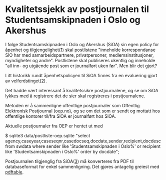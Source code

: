 Kvalitetssjekk av postjournalen til Studentsamskipnaden i Oslo og Akershus
==========================================================================

I følge Studentsamskipnaden i Oslo og Akershus (SiOA) sin egen policy
for åpenhet og tilgjengelighet([1]) skal postlistene "inneholde
korrespondanse SIO har med samarbeidspartnere, privatpersoner,
medlemsinstitusjoner, myndigheter og andre".  Postlistene skal
publiseres ukentlig og inneholde "all inn- og utgående post som er
journalført uken før".  Men blir det gjort?

Litt historikk rundt åpenhetspolicyen til SiOA finnes fra en
evaluering gjort av velferdstinget([2]).

 [1]: http://webhttp.sio.no/files/info/files/postlister/Apenhetspolicy_SiO_web.pdf "Policy for åpenhet og tilgjengelighet"
 [2]: http://www.studentvelferd.no/dokumenter/2012/04/Vedlegg-til-evaluering-av-SiOs-%25C3%25A5penthetspolicy.pdf "Vedlegg til Evaluering av SiOs åpenhetspolicy"

Det hadde vært interessant å kvalitetssikre postjournalene, og se om
SiOA lykkes med å registrere det de sier skal registreres i
postjournalene.

Metoden er å sammenligne offentlige postjournaler som Offentlig
Elektronisk Postjournal (oep.no), og se om det som er sendt og mottatt
hos offentlige kontorer til/fra SiOA er journalført hos SiOA.

Aktuelle postjournaler fra OEP er hentet ut med

  $ sqlite3 data/postliste-oep.sqlite  "select agency,caseyear,caseseqnr,casedocseq,docdate,sender,recipient,docdesc from swdata where sender like 'Studentsamskipnaden i Oslo%' or recipient like 'Studentsamskipnaden i Oslo%' order by docdate";

Postjournalen tilgjenglig fra SiOA([3]) må konverteres fra PDF til
databaseformat for enkel sammenligning.  Det gjøres antagelig greiest
med [pdftable](http://sourceforge.net/projects/pdftable).

 [3]: https://www.sio.no/snarveier/om-sio/rapporter-og-referater "Rapporter og referater"
